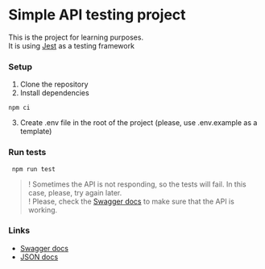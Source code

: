 # Simple API testing project
This is the project for learning purposes. </br>
It is using [Jest](https://jestjs.io/) as a testing framework

### Setup
1. Clone the repository
2. Install dependencies
```
npm ci
```
3. Create .env file in the root of the project (please, use .env.example as a template)

### Run tests
```
 npm run test 
```
>! Sometimes the API is not responding, so the tests will fail. In this case, please, try again later. </br>
>! Please, check the [Swagger docs](https://simpleapi.pfizer.keenetic.link/docs) to make sure that the API is working.

### Links
- [Swagger docs](https://simpleapi.pfizer.keenetic.link/docs)
- [JSON docs](https://simpleapi.pfizer.keenetic.link/docs-json)

